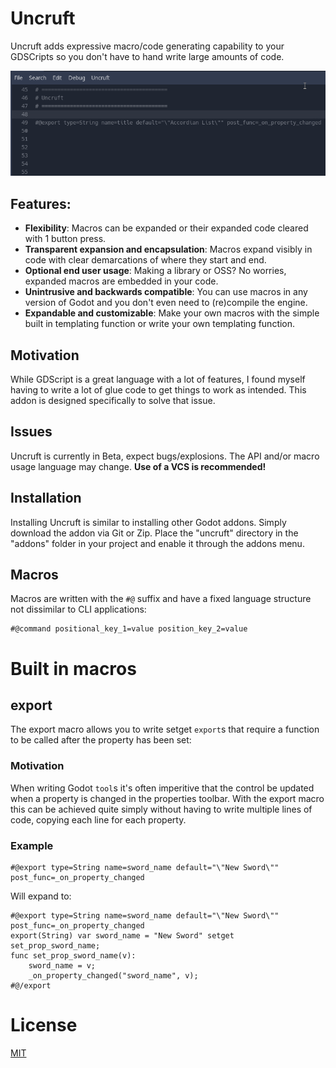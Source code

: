 Uncruft
=======
Uncruft adds expressive macro/code generating capability to your GDSCripts so you don't have to hand write large amounts of code.

![](showoff.gif)

## Features:
- **Flexibility**: Macros can be expanded or their expanded code cleared with 1 button press.
- **Transparent expansion and encapsulation**: Macros expand visibly in code with clear demarcations of where they start and end.
- **Optional end user usage**: Making a library or OSS? No worries, expanded macros are embedded in your code.
- **Unintrusive and backwards compatible**: You can use macros in any version of Godot and you don't even need to (re)compile the engine.
- **Expandable and customizable**: Make your own macros with the simple built in templating function or write your own templating function.

## Motivation
While GDScript is a great language with a lot of features, I found myself having to write a lot of glue code to get things to work as intended. This addon is designed specifically to solve that issue.

## Issues
Uncruft is currently in Beta, expect bugs/explosions. The API and/or macro usage language may change. **Use of a VCS is recommended!**

## Installation
Installing Uncruft is similar to installing other Godot addons. Simply download the addon via Git or Zip. Place the "uncruft" directory in the "addons" folder in your project and enable it through the addons menu.

## Macros
Macros are written with the `#@` suffix and have a fixed language structure not dissimilar to CLI applications: 
```gdscript
#@command positional_key_1=value position_key_2=value
```

# Built in macros
## export
The export macro allows you to write setget `export`s that require a function to be called after the property has been set:

### Motivation
When writing Godot `tool`s it's often imperitive that the control be updated when a property is changed in the properties toolbar. With the export macro this can be achieved quite simply without having to write multiple lines of code, copying each line for each property.

### Example
```gdscript
#@export type=String name=sword_name default="\"New Sword\"" post_func=_on_property_changed
```
Will expand to:
```gdscript
#@export type=String name=sword_name default="\"New Sword\"" post_func=_on_property_changed
export(String) var sword_name = "New Sword" setget set_prop_sword_name;
func set_prop_sword_name(v):
    sword_name = v;
    _on_property_changed("sword_name", v);
#@/export
```

# License
[MIT](LICENSE.txt)